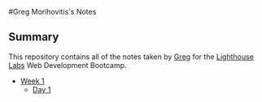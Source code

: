 #Greg Morihovitis's Notes

## Summary

This repository contains all of the notes taken by [Greg](https://github.com/gregmorihovitis) for the [Lighthouse Labs](https://lighthouselabs.ca/) Web Development Bootcamp.

* [Week 1](/Week_1)
  * [Day 1](/Week_1/Day_1)